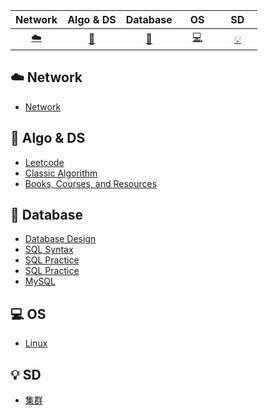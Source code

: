 <!-- 因排版需要，使用"&nbsp;"(不間斷空格)來調整間距 -->
<!-- [:img:](#subject_name) 前面[]為圖示;後面()為索引,索引須小寫 -->


| Network | Algo & DS | Database | &nbsp;&nbsp;&nbsp;OS&nbsp;&nbsp;&nbsp; | &nbsp;&nbsp;&nbsp;SD&nbsp;&nbsp;&nbsp; | 
| :---: | :----: | :---: | :----: | :----: | 
| [:cloud:](#cloud-network) | [:pencil:](#pencil-algo--ds) | [:file_folder:](#file_folder-database) | [:computer:](#computer-os) | [:bulb:](#bulb-sd) |


## :cloud: Network 

- [Network](https://github.com/Ynot1996/CS/blob/main/Network/Network.md)

## :pencil: Algo & DS

<!-- 
採用完整網址較佳（其中一個保留使用相對路徑）
blob：指向文件的具體內容。GitHub 使用 blob 來指示你正在訪問一個具體的文件，而不是資料夾或樹狀結構（tree）。
main：指的是 Git 專案的主分支名稱。
-->

- [Leetcode](https://github.com/Ynot1996/CS/blob/main/Algo_DS/Leetcode.md)
- [Classic Algorithm](https://github.com/Ynot1996/CS/blob/main/Algo_DS/Algorithm.md)    
- [Books, Courses, and Resources](https://github.com/Ynot1996/CS/blob/main/Algo_DS/Guide.md)

## :file_folder: Database

- [Database Design](https://github.com/Ynot1996/CS/blob/main/Database/Database_Design.md)
- [SQL Syntax](https://github.com/Ynot1996/CS/blob/main/Database/SQL_Syntax.md)
- [SQL Practice](https://github.com/Ynot1996/CS/blob/main/Database/SQL_Practice.md)
- [SQL Practice](https://github.com/CyC2018/CS-Notes/blob/master/notes/SQL%20练习.md)
- [MySQL](https://github.com/CyC2018/CS-Notes/blob/master/notes/MySQL.md)

## :computer: OS

- [Linux]()

## :bulb: SD 

- [集群](https://github.com/CyC2018/CS-Notes/blob/master/notes/集群.md)
